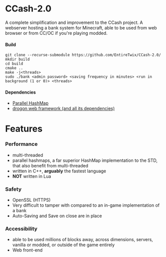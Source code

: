 # CCash-2.0

A complete simplification and improvement to the CCash project. A webserver hosting a bank system for Minecraft, able to be used from web browser or from CC/OC if you're playing modded.

#### Build

```
git clone --recurse-submodule https://github.com/EntireTwix/CCash-2.0/
mkdir build
cd build
cmake ..
make -j<threads>
sudo ./bank <admin password> <saving frequency in minutes> <run in background (1 or 0)> <threads>
```

#### Dependencies

- [Parallel HashMap](https://github.com/greg7mdp/parallel-hashmap/tree/master)
- [drogon web framework (and all its dependencies)](https://github.com/an-tao/drogon/tree/master)

# Features

### Performance

- multi-threaded
- parallel hashmaps, a far superior HashMap implementation to the STD, that also benefit from multi-threaded
- written in C++, **arguably** the fastest language
- **NOT** written in Lua

### Safety

- OpenSSL (HTTPS)
- Very difficult to tamper with compared to an in-game implementation of a bank
- Auto-Saving and Save on close are in place

### Accessibility

- able to be used millions of blocks away, across dimensions, servers, vanilla or modded, or outside of the game entirely
- Web front-end
